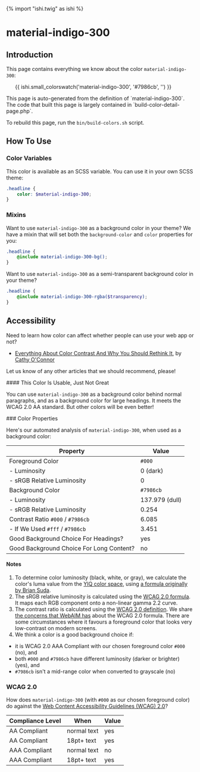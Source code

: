 {% import "ishi.twig" as ishi %}
# material-indigo-300

## Introduction

This page contains everything we know about the color `material-indigo-300`:

<div class="grid">
    <div class="cell">
        <div class="swatch">
            <ul>
                {{ ishi.small_colorswatch('material-indigo-300', '#7986cb', '') }}
            </ul>
        </div>
    </div>
</div>

<div class="callout attention" markdown="1">
This page is auto-generated from the definition of `material-indigo-300`. The code that built this page is largely contained in `build-color-detail-page.php`.

To rebuild this page, run the `bin/build-colors.sh` script.
</div>

## How To Use

### Color Variables

This color is available as an SCSS variable. You can use it in your own SCSS theme:

```scss
.headline {
    color: $material-indigo-300;
}
```

### Mixins

Want to use `material-indigo-300` as a background color in your theme? We have a mixin that will set both the `background-color` and `color` properties for you:

```scss
.headline {
    @include material-indigo-300-bg();
}
```

Want to use `material-indigo-300` as a semi-transparent background color in your theme?

```scss
.headline {
    @include material-indigo-300-rgba($transparency);
}
```

## Accessibility

Need to learn how color can affect whether people can use your web app or not?

* [Everything About Color Contrast And Why You Should Rethink It](https://www.smashingmagazine.com/2014/10/color-contrast-tips-and-tools-for-accessibility/), by [Cathy O'Connor](http://www.twitter.com/cagocon)

Let us know of any other articles that we should recommend, please!
<div class="callout warning" markdown="1">
#### This Color Is Usable, Just Not Great

You can use `material-indigo-300` as a background color behind normal paragraphs, and as a background color for large headings. It meets the WCAG 2.0 AA standard. But other colors will be even better!
</div>
### Color Properties

Here's our automated analysis of `material-indigo-300`, when used as a background color:

Property | Value
---------|------
Foreground Color | `#000`
- Luminosity | 0 (dark)
- sRGB Relative Luminosity | 0
Background Color | `#7986cb`
- Luminosity | 137.979 (dull)
- sRGB Relative Luminosity | 0.254
Contrast Ratio `#000` / `#7986cb` | 6.085
- If We Used `#fff` / `#7986cb` | 3.451
Good Background Choice For Headings? | yes
Good Background Choice For Long Content? | no

#### Notes

1. To determine color luminosity (black, white, or gray), we calculate the color's luma value from the [YIQ color space](https://en.wikipedia.org/wiki/YIQ), using [a formula originally by Brian Suda](https://24ways.org/2010/calculating-color-contrast/).
1. The sRGB relative luminosity is calculated using the [WCAG 2.0 formula](https://www.w3.org/TR/WCAG20/#relativeluminancedef). It maps each RGB component onto a non-linear gamma 2.2 curve.
1. The contrast ratio is calculated using the [WCAG 2.0 definition](https://www.w3.org/TR/2008/REC-WCAG20-20081211/#contrast-ratiodef). We share [the concerns that WebAIM has](http://webaim.org/blog/wcag-2-1-feedback/) about the WCAG 2.0 formula. There are some circumstances where it favours a foreground color that looks very low-contrast on modern screens.
1. We think a color is a good background choice if:
  - it is WCAG 2.0 AAA Compliant with our chosen foreground color `#000` (no), and
  - both `#000` and `#7986cb` have different luminosity (darker or brighter) (yes), and
  - `#7986cb` isn't a mid-range color when converted to grayscale (no)

### WCAG 2.0

How does `material-indigo-300` (with `#000` as our chosen foreground color) do against the [Web Content Accessibility Guidelines (WCAG) 2.0](https://www.w3.org/TR/WCAG20/)?

Compliance Level | When | Value
-----------------|------|------
AA Compliant | normal text | yes
AA Compliant | 18pt+ text | yes
AAA Compliant | normal text | no
AAA Compliant | 18pt+ text | yes